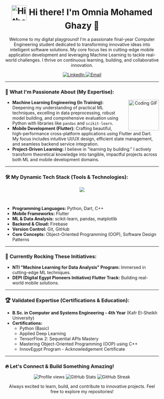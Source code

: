 <h1 align="center">
  <img src="https://media.giphy.com/media/v1.gif" alt="Hi there!" width="50" style="vertical-align: middle;"> Hi there! I'm Omnia Mohamed Ghazy 👋
</h1>

<p align="center">
  Welcome to my digital playground! I'm a passionate final-year Computer Engineering student dedicated to transforming innovative ideas into intelligent software solutions. My core focus lies in cutting-edge mobile application development and leveraging Machine Learning to tackle real-world challenges. I thrive on continuous learning, building, and collaborative innovation.
</p>

<p align="center">
  <a href="https://www.linkedin.com/in/omnia-mohamed-ghazy-380388299" target="_blank">
    <img src="https://img.shields.io/badge/LinkedIn-%230077B5.svg?&style=for-the-badge&logo=linkedin&logoColor=white" alt="LinkedIn">
  </a>
  <a href="mailto:omnia_787a@eng.kfs.edu.eg">
    <img src="https://img.shields.io/badge/Email-D14836?style=for-the-badge&logo=gmail&logoColor=white" alt="Email">
  </a>
</p>

---

### 🚀 **What I'm Passionate About (My Expertise):**

<p align="center">
  <img src="https://media.giphy.com/media/v1.gif" alt="Coding GIF" width="100" style="float: right; margin-left: 20px;">
</p>

* **Machine Learning Engineering (In Training):** Deepening my understanding of practical ML techniques, excelling in data preprocessing, robust model building, and comprehensive evaluation using Python with libraries like `pandas` and `scikit-learn`.
* **Mobile Development (Flutter):** Crafting beautiful, high-performance cross-platform applications using Flutter and Dart. My focus includes intuitive UI/UX design, efficient state management, and seamless backend service integration.
* **Project-Driven Learning:** I believe in "learning by building." I actively transform theoretical knowledge into tangible, impactful projects across both ML and mobile development domains.

---

### 🛠️ **My Dynamic Tech Stack (Tools & Technologies):**

<p align="center">
  <img src="https://skillicons.dev/icons?i=python,flutter,dart,firebase,sklearn,pandas,git,github,cpp" />
</p>
<br>

* **Programming Languages:** Python, Dart, C++
* **Mobile Frameworks:** Flutter
* **ML & Data Analysis:** scikit-learn, pandas, matplotlib
* **Backend & Cloud:** Firebase
* **Version Control:** Git, GitHub
* **Core Concepts:** Object-Oriented Programming (OOP), Software Design Patterns

---

### 🌟 **Currently Rocking These Initiatives:**

* **NTI "Machine Learning for Data Analysis" Program:** Immersed in cutting-edge ML techniques.
* **DEPI (Digital Egypt Pioneers Initiative) Flutter Track:** Building real-world mobile solutions.

---

### 🏆 **Validated Expertise (Certifications & Education):**

* **B.Sc. in Computer and Systems Engineering - 4th Year** (Kafr El-Sheikh University)
* **Certifications:**
    * Python (Basic)
    * Applied Deep Learning
    * TensorFlow 2: Sequential APIs Mastery
    * Mastering Object-Oriented Programming (OOP) using C++
    * InnovEgypt Program - Acknowledgement Certificate

---

### 🔥 **Let's Connect & Build Something Amazing!**

<p align="center">
  <img src="https://komarev.com/ghpvc/?username=omniaghazy&label=Profile%20Views&color=0e75b6&style=flat" alt="Profile views">
  <img src="https://github-readme-stats.vercel.app/api?username=omniaghazy&show_icons=true&locale=en&theme=dark" alt="GitHub Stats">
  <img src="https://github-readme-streak-stats.herokuapp.com/?user=omniaghazy&theme=dark" alt="GitHub Streak">
</p>

<p align="center">
  Always excited to learn, build, and contribute to innovative projects. Feel free to explore my repositories!
</p>

